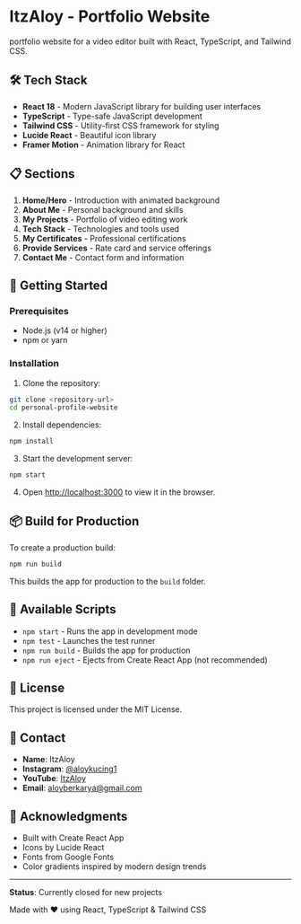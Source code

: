 
# ItzAloy - Portfolio Website

portfolio website for a video editor built with React, TypeScript, and Tailwind CSS.

## 🛠️ Tech Stack

- **React 18** - Modern JavaScript library for building user interfaces
- **TypeScript** - Type-safe JavaScript development
- **Tailwind CSS** - Utility-first CSS framework for styling
- **Lucide React** - Beautiful icon library
- **Framer Motion** - Animation library for React

## 📋 Sections

1. **Home/Hero** - Introduction with animated background
2. **About Me** - Personal background and skills
3. **My Projects** - Portfolio of video editing work
4. **Tech Stack** - Technologies and tools used
5. **My Certificates** - Professional certifications
6. **Provide Services** - Rate card and service offerings
7. **Contact Me** - Contact form and information

## 🚀 Getting Started

### Prerequisites
- Node.js (v14 or higher)
- npm or yarn

### Installation

1. Clone the repository:
```bash
git clone <repository-url>
cd personal-profile-website
```

2. Install dependencies:
```bash
npm install
```

3. Start the development server:
```bash
npm start
```

4. Open [http://localhost:3000](http://localhost:3000) to view it in the browser.

## 📦 Build for Production

To create a production build:

```bash
npm run build
```

This builds the app for production to the `build` folder.

## 🔧 Available Scripts

- `npm start` - Runs the app in development mode
- `npm test` - Launches the test runner
- `npm run build` - Builds the app for production
- `npm run eject` - Ejects from Create React App (not recommended)

## 📄 License

This project is licensed under the MIT License.

## 👤 Contact

- **Name**: ItzAloy
- **Instagram**: [@aloykucing1](https://instagram.com/aloykucing1)
- **YouTube**: [ItzAloy](https://youtube.com/@aloymalang)
- **Email**: aloyberkarya@gmail.com

## 🙏 Acknowledgments

- Built with Create React App
- Icons by Lucide React
- Fonts from Google Fonts
- Color gradients inspired by modern design trends

---

**Status**: Currently closed for new projects

Made with ❤️ using React, TypeScript & Tailwind CSS
